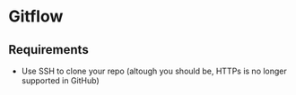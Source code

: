 # Gitflow

## Requirements
- Use SSH to clone your repo (altough you should be, HTTPs is no longer supported in GitHub)